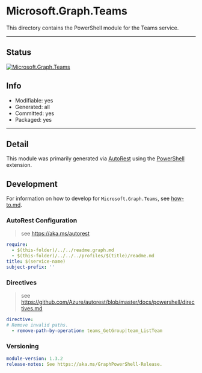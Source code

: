 <!-- region Generated -->
# Microsoft.Graph.Teams
This directory contains the PowerShell module for the Teams service.

---
## Status
[![Microsoft.Graph.Teams](https://img.shields.io/powershellgallery/v/Microsoft.Graph.Teams.svg?style=flat-square&label=Microsoft.Graph.Teams "Microsoft.Graph.Teams")](https://www.powershellgallery.com/packages/Microsoft.Graph.Teams/)

## Info
- Modifiable: yes
- Generated: all
- Committed: yes
- Packaged: yes

---
## Detail
This module was primarily generated via [AutoRest](https://github.com/Azure/autorest) using the [PowerShell](https://github.com/Azure/autorest.powershell) extension.

## Development
For information on how to develop for `Microsoft.Graph.Teams`, see [how-to.md](how-to.md).
<!-- endregion -->

### AutoRest Configuration

> see https://aka.ms/autorest

``` yaml
require:
  - $(this-folder)/../../readme.graph.md
  - $(this-folder)/../../../profiles/$(title)/readme.md
title: $(service-name)
subject-prefix: ''
```

### Directives

> see https://github.com/Azure/autorest/blob/master/docs/powershell/directives.md

``` yaml
directive:
# Remove invalid paths.
  - remove-path-by-operation: teams_GetGroup|team_ListTeam
```
### Versioning

``` yaml
module-version: 1.3.2
release-notes: See https://aka.ms/GraphPowerShell-Release.
```
